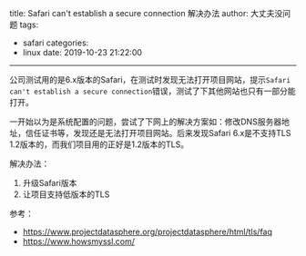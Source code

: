 title: Safari can't establish a secure connection 解决办法
author: 大丈夫没问题
tags:
  - safari
categories:
  - linux
date: 2019-10-23 21:22:00
---
公司测试用的是6.x版本的Safari，在测试时发现无法打开项目网站，提示`Safari can't establish a secure connection`错误，测试了下其他网站也只有一部分能打开。

一开始以为是系统配置的问题，尝试了下网上的解决方案如：修改DNS服务器地址，信任证书等，发现还是无法打开项目网站。后来发现Safari 6.x是不支持TLS 1.2版本的，而我们项目用的正好是1.2版本的TLS。

解决办法：

1. 升级Safari版本
2. 让项目支持低版本的TLS


参考：
* https://www.projectdatasphere.org/projectdatasphere/html/tls/faq
* https://www.howsmyssl.com/